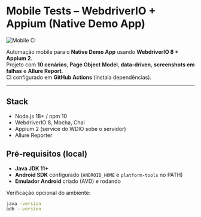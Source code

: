 # Mobile Tests – WebdriverIO + Appium (Native Demo App)

![Mobile CI](https://github.com/mtlopes/wdio-native-demo-app-tests/actions/workflows/ci.yml/badge.svg)

Automação mobile para o **Native Demo App** usando **WebdriverIO 8 + Appium 2**.  
Projeto com **10 cenários**, **Page Object Model**, **data-driven**, **screenshots em falhas** e **Allure Report**.  
CI configurado em **GitHub Actions** (instala dependências).

---

## Stack
- Node.js 18+ / npm 10
- WebdriverIO 8, Mocha, Chai
- Appium 2 (service do WDIO sobe o servidor)
- Allure Reporter

## Pré-requisitos (local)
- **Java JDK 11+**
- **Android SDK** configurado (`ANDROID_HOME` e `platform-tools` no PATH)
- **Emulador Android** criado (AVD) e rodando

Verificação opcional do ambiente:
```bash
java -version
adb --version
